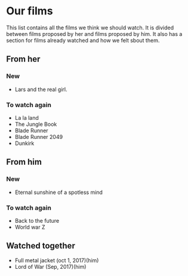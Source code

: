 # Our films
This list contains all the films we think we should watch.
It is divided between films proposed by her and films proposed by him. It also has a section for films already watched and how we felt sbout them.

## From her
### New
* Lars and the real girl.

### To watch again
* La la land
* The Jungle Book
* Blade Runner
* Blade Runner 2049
* Dunkirk


## From him
### New
* Eternal sunshine of a spotless mind

### To watch again
* Back to the future
* World war Z

## Watched together
* Full metal jacket (oct 1, 2017)(him)
* Lord of War (Sep, 2017)(him)

